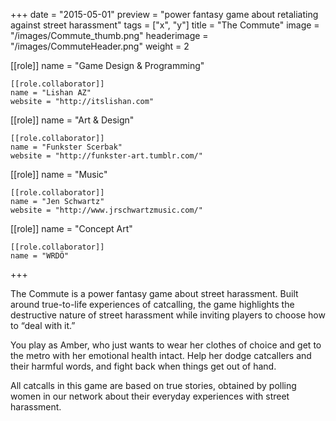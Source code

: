 +++
date = "2015-05-01"
preview = "power fantasy game about retaliating against street harassment"
tags = ["x", "y"]
title = "The Commute"
image = "/images/Commute_thumb.png"
headerimage = "/images/CommuteHeader.png"
weight = 2

[[role]]
	name = "Game Design & Programming"
	
	[[role.collaborator]]
	name = "Lishan AZ"
	website = "http://itslishan.com"

[[role]]
	name = "Art & Design"

	[[role.collaborator]]
	name = "Funkster Scerbak"
	website = "http://funkster-art.tumblr.com/"

[[role]]
	name = "Music"

	[[role.collaborator]]
	name = "Jen Schwartz"
	website = "http://www.jrschwartzmusic.com/"

[[role]]
	name = "Concept Art"

	[[role.collaborator]]
	name = "WRDÖ"

+++

The Commute is a power fantasy game about street harassment. Built around true-to-life experiences of catcalling, the game highlights the destructive nature of street harassment while inviting players to choose how to “deal with it.”

You play as Amber, who just wants to wear her clothes of choice and get to the metro with her emotional health intact. Help her dodge catcallers and their harmful words, and fight back when things get out of hand.

All catcalls in this game are based on true stories, obtained by polling women in our network about their everyday experiences with street harassment.